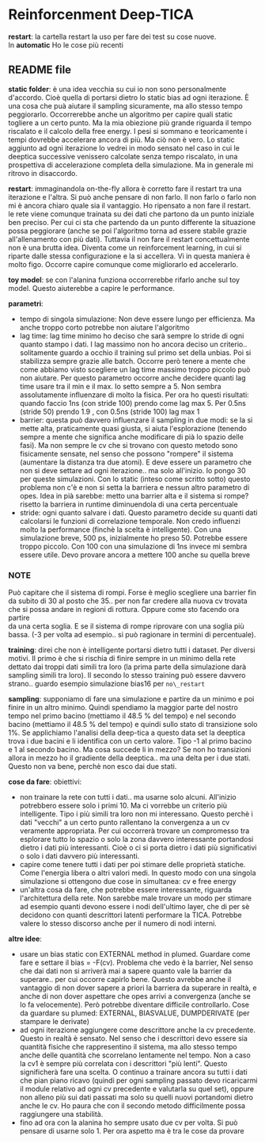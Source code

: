 # Reinforcenment Deep-TICA

**restart**: la cartella restart la uso per fare dei test su cose nuove.  
In **automatic** Ho le cose più recenti

## README file  

**static folder**: è una idea vecchia su cui io non sono personalmente d'accordo. Cioè quella di portarsi dietro lo static bias ad ogni iterazione. È una cosa che puà aiutare il sampling sicuramente, ma allo stesso tempo peggiorarlo. Occorrerebbe anche un algoritmo per capire quali static togliere a un certo punto. Ma la mia obiezione più grande riguarda il tempo riscalato e il calcolo della free energy. I pesi si sommano e teoricamente i tempi dovrebbe accelerare ancora di più. Ma ciò non è vero.
Lo static aggiunto ad ogni iterazione lo vedrei in modo sensato nel caso in cui le deeptica successive venissero calcolate senza tempo riscalato, in una prospettiva di accelerazione completa della simulazione. Ma in generale mi ritrovo in disaccordo. 

**restart**: immaginandola on-the-fly allora è corretto fare il restart tra una iterazione e l'altra. Si può anche pensare di non farlo. Il non farlo o farlo non mi è ancora chiaro quale sia il vantaggio. 
Ho ripensato a non fare il restart. le rete viene comunque trainata su dei dati che partono da un punto iniziale ben preciso. Per cui ci sta che partendo da un punto differente la situazione possa peggiorare (anche se poi l'algoritmo torna ad essere stabile grazie all'allenamento con più dati). 
Tuttavia il non fare il restart concettualmente non è una brutta idea. Diventa come un reinforcement learning, in cui si riparte dalle stessa configurazione e la si accellera. Vi in questa maniera è molto figo. Occorre capire comunque come migliorarlo ed accelerarlo. 

**toy model**: se con l'alanina funziona occorrerebbe rifarlo anche sul toy model. Questo aiuterebbe a capire le performance.  

**parametri**:
- tempo di singola simulazione: Non deve essere lungo per efficienza. Ma anche troppo corto potrebbe non aiutare l'algoritmo
- lag time: lag time minimo ho deciso che sarà sempre lo stride di ogni quanto stampo i dati. I lag massimo non ho ancora deciso un criterio.. solitamente guardo a occhio il training sul primo set della unbias. Poi si stabilizza sempre grazie alle batch. Occorre però tenere a mente che come abbiamo visto scegliere un lag time massimo troppo piccolo può non aiutare. Per questo parametro occorre anche decidere quanti lag time usare tra il min e il max. Io setto sempre a 5. Non sembra assolutamente influenzare di molto la fisica. Per ora ho questi risultati: quando faccio 1ns (con stride 100) prendo come lag max 5. Per 0.5ns (stride 50) prendo 1.9 , con 0.5ns (stride 100) lag max 1  
- barrier: questa può davvero influenzare il sampling in due modi: se la si mette alta, praticamente quasi giusta, si aiuta l'esplorazione (tenendo sempre a mente che significa anche modificare di pià lo spazio delle fasi). Ma non sempre le cv che si trovano con questo metodo sono fisicamente sensate, nel senso che possono "rompere" il sistema (aumentare la distanza tra due atomi). E deve essere un parametro che non si deve settare ad ogni iterazione.. ma solo all'inizio. Io pongo 30 per queste simulazioni. Con lo static (inteso come scritto sotto) questo problema non c'è e non si setta la barriera e nessun altro parametro di opes. Idea in pià sarebbe: metto una barrier alta e il sistema si rompe? risetto la barriera in runtime diminuendola di una certa percentuale
- stride: ogni quanto salvare i dati. Questo parametro decide su quanti dati calcolarsi le funzioni di correlazione temporale. Non credo influenzi molto la performance (finchè la scelta è intelligente). Con una simulazione breve, 500 ps, inizialmente ho preso 50. Potrebbe essere troppo piccolo. Con 100 con una simulazione di 1ns invece mi sembra essere utile. Devo provare ancora a mettere 100 anche su quella breve
### NOTE  
Può capitare che il sistema di rompi. Forse è meglio scegliere una barrier fin da subito di 30 al posto che 35.. 
per non far credere alla nuova cv trovata che si possa andare in regioni di rottura. Oppure come sto facendo ora partire  
da una certa soglia. E se il sistema di rompe riprovare con una soglia più bassa. (-3 per volta ad esempio.. si può ragionare in 
termini di percentuale).  
  
**training**: direi che non è intelligente portarsi dietro tutti i dataset. Per diversi motivi. Il primo è che si rischia di finire  sempre in un minimo della rete dettato dai troppi dati simili tra loro (la prima parte della simulazione darà sampling simili tra loro). Il secondo lo stesso training può essere davvero strano.. guardo esempio simulazione bias16 per `no\_restart`  
  
**sampling**: supponiamo di fare una simulazione e partire da un minimo e poi finire in un altro minimo. Quindi spendiamo la maggior parte del nostro tempo nel primo bacino (mettiamo il 48.5 % del tempo) e nel secondo bacino (mettiamo il 48.5 % del tempo) e quindi sullo stato di transizione solo 1%.
Se applichiamo l'analisi della deep-tica a questo data set la deeptica trova i due bacini e li identifica con un certo valore. Tipo -1 al primo bacino e 1 al secondo bacino. Ma cosa succede li in mezzo? Se non ho transizioni allora in mezzo ho il gradiente della deeptica.. ma una delta per i due stati. Questo non va bene, perchè non esco dai due stati.  
  
**cose da fare**: obiettivi:
-   non trainare la rete con tutti i dati.. ma usarne solo alcuni. All'inizio potrebbero essere solo i primi 10. Ma ci vorrebbe un criterio più intelligente. Tipo i più simili tra loro non mi interessano. Questo perchè i dati "vecchi" a un certo punto rallentano la convergenza a un cv veramente appropriata. Per cui occorrerà trovare un compromesso tra esplorare tutto lo spazio o solo la zona davvero interessante portandosi dietro i dati più interessanti. Cioè o ci si porta dietro i dati più significativi o solo i dati davvero più interessanti.  
-   capire come tenere tutti i dati per poi stimare delle proprietà statiche. Come l'energia libera o altri valori medi. In questo modo con una singola simulazione si ottengono due cose in simultanea: cv e free energy 
- un'altra cosa da fare, che potrebbe essere interessante, riguarda l'architettura della rete. Non sarebbe male trovare un modo per stimare ad esempio quanti devono essere i nodi dell'ultimo layer, che di per sè decidono con quanti descrittori latenti performare la TICA. Potrebbe valere lo stesso discorso anche per il numero di nodi interni.  

**altre idee**: 
- usare un bias static con EXTERNAL method in plumed. Guardare come fare e settare il bias = -F(cv). Problema che vedo è la barrier, Nel senso che dai dati non si arriverà mai a sapere quanto vale la barrier da superare.. per cui occorre capirlo bene. Questo avrebbe anche il vantaggio di non dover sapere a priori la barriera da superare in realtà, e anche di non dover aspettare che opes arrivi a convergenza (anche se lo fa velocemente). Però potrebbe diventare difficile controllarlo. Cose da guardare su plumed: EXTERNAL, BIASVALUE, DUMPDERIVATE (per stampare le derivate)
-  ad ogni iterazione aggiungere come descrittore anche la cv precedente. Questo in realtà è sensato. Nel senso che i descrittori devo essere sia quantità fisiche che rappresentino il sistema, ma allo stesso tempo anche delle quantità che scorrelano lentamente nel tempo. Non a caso la cv1 è sempre più correlata con i descrittori "più lenti". Questo significherà fare una scelta. O continuo a trainare ancora su tutti i dati che pian piano ricavo (quindi per ogni sampling passato devo ricaricarmi il module relativo ad ogni cv precedente e valutarla su quel set), oppure non alleno più sui dati passati ma solo su quelli nuovi portandomi dietro anche le cv. Ho paura che con il secondo metodo difficilmente possa raggiungere una stabilità.  
- fino ad ora con la alanina ho sempre usato due cv per volta. Si può pensare di usarne solo 1. Per ora aspetto ma è tra le cose da provare